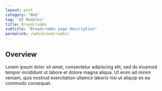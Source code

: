 ```yaml
---
layout: post
category: "Web"
tag: "UI Modules"
title: Breadcrumbs
subtitle: "Breadcrumbs page description"
permalink: /web/breadcrumbs/
---
```


## Overview

Lorem ipsum dolor sit amet, consectetur adipiscing elit, sed do eiusmod tempor incididunt ut labore et dolore magna aliqua. Ut enim ad minim veniam, quis nostrud exercitation ullamco laboris nisi ut aliquip ex ea commodo consequat.